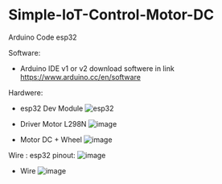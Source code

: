 # Simple-IoT-Control-Motor-DC
Arduino Code esp32

Software:
- Arduino IDE v1 or v2 
  download softwere in link https://www.arduino.cc/en/software

Hardwere:
- esp32 Dev Module
  ![esp32](https://github.com/pvincent21/Simple-IoT-Control-Motor-DC/assets/88431038/2d7af384-101d-4036-9eb6-cbf7beebd4c2)

- Driver Motor L298N
  ![image](https://github.com/pvincent21/Simple-IoT-Control-Motor-DC/assets/88431038/5e1c1a46-5da2-412a-88c6-a4205092b5bc)

- Motor DC + Wheel
  ![image](https://github.com/pvincent21/Simple-IoT-Control-Motor-DC/assets/88431038/a517a02c-cf8d-4384-8a71-7b5d49d78a98)

Wire :
  esp32 pinout:
  ![image](https://github.com/pvincent21/Simple-IoT-Control-Motor-DC/assets/88431038/e1e8acee-52a8-4c8f-b833-32ac0c69513e)
- Wire
  ![image](https://github.com/pvincent21/Simple-IoT-Control-Motor-DC/assets/88431038/04fbdb62-eebb-4152-a64d-03e084258313)
